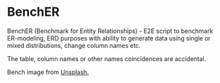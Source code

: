 # BenchER
BenchER (Benchmark for Entity Relationships) - E2E script to benchmark ER-modeling, ERD purposes with ability to generate data using single or mixed distributions,
change column names etc.

The table, column names or other names coincidences are accidental.

Bench image from [Unsplash.](https://unsplash.com/)
